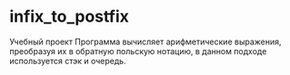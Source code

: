 # infix_to_postfix

Учебный проект 
Программа вычисляет арифметические выражения, преобразуя их в обратную польскую нотацию, в данном подходе используется стэк и очередь.
